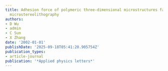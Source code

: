 ```yaml
---
title: Adhesion force of polymeric three-dimensional microstructures fabricated by
  microstereolithography
authors:
- D Wu
- admin
- C Sun
- X Zhang
date: '2002-01-01'
publishDate: '2025-09-18T05:41:20.905754Z'
publication_types:
- article-journal
publication: '*Applied physics letters*'
---
```

